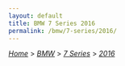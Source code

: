 ```yaml
---
layout: default
title: BMW 7 Series 2016
permalink: /bmw/7-series/2016/
---
```

[*Home*](/) > [*BMW*](/bmw/) > [*7 Series*](/bmw/7-series/) > [*2016*](/bmw/7-series/2016/)
